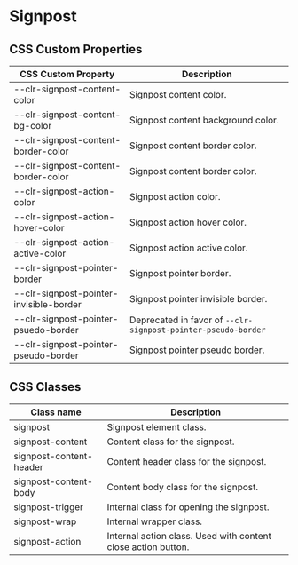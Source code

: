 # Signpost

## CSS Custom Properties

| CSS Custom Property                     | Description                                                   |
| --------------------------------------- | ------------------------------------------------------------- |
| --clr-signpost-content-color            | Signpost content color.                                       |
| --clr-signpost-content-bg-color         | Signpost content background color.                            |
| --clr-signpost-content-border-color     | Signpost content border color.                                |
| --clr-signpost-content-border-color     | Signpost content border color.                                |
| --clr-signpost-action-color             | Signpost action color.                                        |
| --clr-signpost-action-hover-color       | Signpost action hover color.                                  |
| --clr-signpost-action-active-color      | Signpost action active color.                                 |
| --clr-signpost-pointer-border           | Signpost pointer border.                                      |
| --clr-signpost-pointer-invisible-border | Signpost pointer invisible border.                            |
| --clr-signpost-pointer-psuedo-border    | Deprecated in favor of `--clr-signpost-pointer-pseudo-border` |
| --clr-signpost-pointer-pseudo-border    | Signpost pointer pseudo border.                               |

## CSS Classes

| Class name              | Description                                                   |
| ----------------------- | ------------------------------------------------------------- |
| signpost                | Signpost element class.                                       |
| signpost-content        | Content class for the signpost.                               |
| signpost-content-header | Content header class for the signpost.                        |
| signpost-content-body   | Content body class for the signpost.                          |
| signpost-trigger        | Internal class for opening the signpost.                      |
| signpost-wrap           | Internal wrapper class.                                       |
| signpost-action         | Internal action class. Used with content close action button. |
